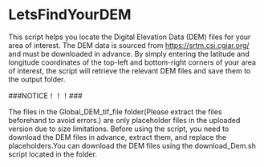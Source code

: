 # LetsFindYourDEM
This script helps you locate the Digital Elevation Data (DEM) files for your area of interest. The DEM data is sourced from https://srtm.csi.cgiar.org/ and must be downloaded in advance. By simply entering the latitude and longitude coordinates of the top-left and bottom-right corners of your area of interest, the script will retrieve the relevant DEM files and save them to the output folder.


###NOTICE！！！###

The files in the Global_DEM_tif_file folder(Please extract the files beforehand to avoid errors.) are only placeholder files in the uploaded version due to size limitations. Before using the script, you need to download the DEM files in advance, extract them, and replace the placeholders.You can download the DEM files using the download_Dem.sh script located in the folder.
